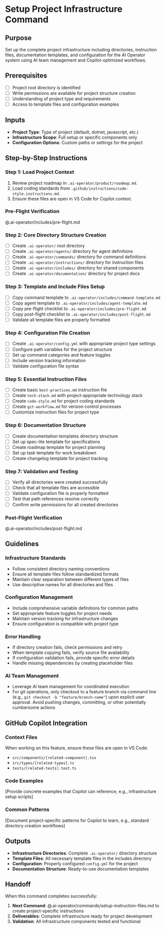 # Setup Project Infrastructure Command

## Purpose

Set up the complete project infrastructure including directories, instruction files, documentation templates, and configuration for the AI Operator system using AI team management and Copilot-optimized workflows.

## Prerequisites

- [ ] Project root directory is identified
- [ ] Write permissions are available for project structure creation
- [ ] Understanding of project type and requirements
- [ ] Access to template files and configuration examples

## Inputs

- **Project Type**: Type of project (default, dotnet, javascript, etc.)
- **Infrastructure Scope**: Full setup or specific components only
- **Configuration Options**: Custom paths or settings for the project

## Step-by-Step Instructions

### Step 1: Load Project Context
1. Review project roadmap in `.ai-operator/product/roadmap.md`.
2. Load coding standards from `.github/instructions/code-style.instructions.md`.
3. Ensure these files are open in VS Code for Copilot context.

### Pre-Flight Verification
@.ai-operator/includes/pre-flight.md

### Step 2: Core Directory Structure Creation
- [ ] Create `.ai-operator/` root directory
- [ ] Create `.ai-operator/agents/` directory for agent definitions
- [ ] Create `.ai-operator/commands/` directory for command definitions
- [ ] Create `.ai-operator/instructions/` directory for instruction files
- [ ] Create `.ai-operator/includes/` directory for shared components
- [ ] Create `.ai-operator/documentation/` directory for project docs

### Step 3: Template and Include Files Setup
- [ ] Copy command template to `.ai-operator/includes/command-template.md`
- [ ] Copy agent template to `.ai-operator/includes/agent-template.md`
- [ ] Copy pre-flight checklist to `.ai-operator/includes/pre-flight.md`
- [ ] Copy post-flight checklist to `.ai-operator/includes/post-flight.md`
- [ ] Validate all template files are properly formatted

### Step 4: Configuration File Creation
- [ ] Create `.ai-operator/config.yml` with appropriate project type settings
- [ ] Configure path variables for the project structure
- [ ] Set up command categories and feature toggles
- [ ] Include version tracking information
- [ ] Validate configuration file syntax

### Step 5: Essential Instruction Files
- [ ] Create basic `best-practices.md` instruction file
- [ ] Create `tech-stack.md` with project-appropriate technology stack
- [ ] Create `code-style.md` for project coding standards
- [ ] Create `git-workflow.md` for version control processes
- [ ] Customize instruction files for project type

### Step 6: Documentation Structure
- [ ] Create documentation templates directory structure
- [ ] Set up spec-lite template for specifications
- [ ] Create roadmap template for project planning
- [ ] Set up task template for work breakdown
- [ ] Create changelog template for project tracking

### Step 7: Validation and Testing
- [ ] Verify all directories were created successfully
- [ ] Check that all template files are accessible
- [ ] Validate configuration file is properly formatted
- [ ] Test that path references resolve correctly
- [ ] Confirm write permissions for all created directories

### Post-Flight Verification
@.ai-operator/includes/post-flight.md

## Guidelines

### Infrastructure Standards
- Follow consistent directory naming conventions
- Ensure all template files follow standardized formats
- Maintain clear separation between different types of files
- Use descriptive names for all directories and files

### Configuration Management
- Include comprehensive variable definitions for common paths
- Set appropriate feature toggles for project needs
- Maintain version tracking for infrastructure changes
- Ensure configuration is compatible with project type

### Error Handling
- If directory creation fails, check permissions and retry
- When template copying fails, verify source file availability
- If configuration validation fails, provide specific error details
- Handle missing dependencies by creating placeholder files

### AI Team Management
- Leverage AI team management for coordinated execution
- For git operations, only checkout to a feature branch via command line (e.g., `git checkout -b "feature/branch-name"`) upon explicit user approval. Avoid pushing changes, committing, or other potentially cumbersome actions

## GitHub Copilot Integration

### Context Files
When working on this feature, ensure these files are open in VS Code:
- `src/components/[related-component].tsx`
- `src/types/[related-types].ts`
- `tests/[related-tests].test.ts`

### Code Examples
[Provide concrete examples that Copilot can reference, e.g., infrastructure setup scripts]

### Common Patterns
[Document project-specific patterns for Copilot to learn, e.g., standard directory creation workflows]

## Outputs

- **Infrastructure Directories**: Complete `.ai-operator/` directory structure
- **Template Files**: All necessary template files in the includes directory
- **Configuration**: Properly configured `config.yml` for the project
- **Documentation Structure**: Ready-to-use documentation templates

## Handoff

When this command completes successfully:

1. **Next Command**: @.ai-operator/commands/setup-instruction-files.md to create project-specific instructions
2. **Deliverables**: Complete infrastructure ready for project development
3. **Validation**: All infrastructure components tested and functional